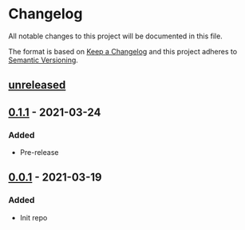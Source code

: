 # Changelog

All notable changes to this project will be documented in this file.

The format is based on [Keep a Changelog][keepachangelog]
and this project adheres to [Semantic Versioning][semver].

## [unreleased]

## [0.1.1] - 2021-03-24

### Added

- Pre-release

## [0.0.1] - 2021-03-19

### Added

- Init repo

[unreleased]: https://github.com/efureev/layer-request/compare/v0.0.1...HEAD
[0.1.1]: https://github.com/efureev/layer-request/compare/v0.1.1...v0.0.1
[0.0.1]: https://github.com/efureev/layer-request/releases/tag/v0.0.1

[keepachangelog]:https://keepachangelog.com/en/1.1.0/
[semver]:https://semver.org/spec/v2.0.0.html
